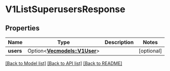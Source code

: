 # V1ListSuperusersResponse

## Properties

Name | Type | Description | Notes
------------ | ------------- | ------------- | -------------
**users** | Option<[**Vec<models::V1User>**](v1User.md)> |  | [optional]

[[Back to Model list]](../README.md#documentation-for-models) [[Back to API list]](../README.md#documentation-for-api-endpoints) [[Back to README]](../README.md)


